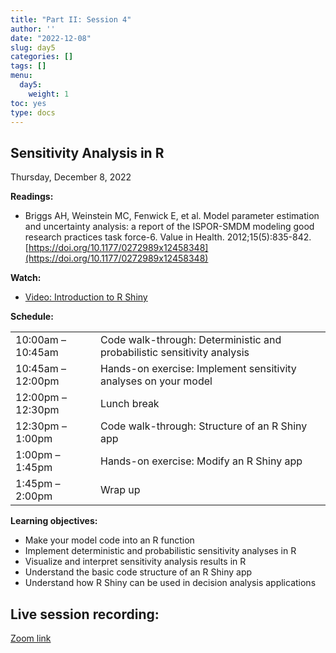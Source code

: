 ```yaml
---
title: "Part II: Session 4"
author: ''
date: "2022-12-08"
slug: day5
categories: []
tags: []
menu:
  day5:
    weight: 1
toc: yes
type: docs
---
```


## Sensitivity Analysis in R

Thursday, December 8, 2022

**Readings:**

-	Briggs AH, Weinstein MC, Fenwick E, et al. Model parameter estimation and uncertainty analysis: a report of the ISPOR-SMDM modeling good research practices task force-6. Value in Health. 2012;15(5):835-842. [https://doi.org/10.1177/0272989x12458348](https://doi.org/10.1177/0272989x12458348)

**Watch:**

-	[Video: Introduction to R Shiny](https://decision-modeling-cdc-2022-23.netlify.app/days/day1/shiny/)

**Schedule:**

|                            |            |
|---------------|:-----------------------------------------|
| 10:00am – 10:45am | Code walk-through: Deterministic and probabilistic sensitivity analysis|
| 10:45am – 12:00pm | Hands-on exercise: Implement sensitivity analyses on your model | 
| 12:00pm – 12:30pm | Lunch break|
| 12:30pm – 1:00pm  | Code walk-through: Structure of an R Shiny app | 
| 1:00pm –  1:45pm | Hands-on exercise: Modify an R Shiny app |
| 1:45pm –  2:00pm| Wrap up |


**Learning objectives:**

-	Make your model code into an R function
-	Implement deterministic and probabilistic sensitivity analyses in R
-	Visualize and interpret sensitivity analysis results in R
-	Understand the basic code structure of an R Shiny app
-	Understand how R Shiny can be used in decision analysis applications


## Live session recording:

[Zoom link](https://urldefense.com/v3/__https://umn.zoom.us/rec/share/CuKdB9SR_jHLXYh74lzX-rkQXt0oT3hxGGAXDLEWnej0xxiEkTfMaBNGq1NcUL0F.vUiSX1EdGaJRd5Sa__;!!D0zGoin7BXfl!6KM-Jn-F3wGV6fMyXipiiNmSczJvCc8Lvz_74c5LofwMAjn1nHHS5cNg9YYmfJdc3_Or1t4JwUGb9ll9OQ$)

<!-- [Part 2](https://umn.zoom.us/rec/share/M5jya-ZBZEy-45aOh5q501c_pyO1TMEJty8SFq58To8Ru9G4e7kQ4pEHzp-Zcno6.QHssLWj8rGdQVzx2?startTime=1661963237000) -->

<!-- ```{r, echo=F} -->
<!-- blogdown::shortcode("vimeo", "593547119") -->
<!-- ``` -->
